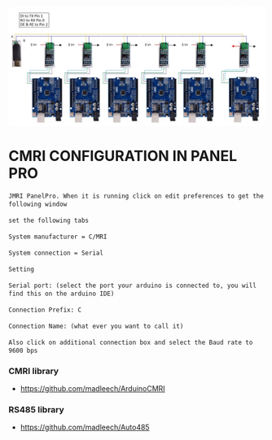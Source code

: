

![img](https://github.com/adarshkumarsingh83/jmri-cmri/blob/main/APPLICATIONS/cmri-485-multiple-node-leds/connections-details.png)

# CMRI CONFIGURATION IN PANEL PRO

```
JMRI PanelPro. When it is running click on edit preferences to get the following window

set the following tabs

System manufacturer = C/MRI

System connection = Serial

Setting

Serial port: (select the port your arduino is connected to, you will find this on the arduino IDE)

Connection Prefix: C

Connection Name: (what ever you want to call it)

Also click on additional connection box and select the Baud rate to 9600 bps

```



### CMRI library

- https://github.com/madleech/ArduinoCMRI

### RS485 library

- https://github.com/madleech/Auto485